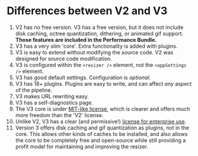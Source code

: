
# Differences between V2 and V3


1. V2 has no free version. V3 has a free version, but it does not include disk caching, octree quantization, dithering, or animated gif support. **Those features are included in the Performance Bundle.**
2. V3 has a very slim 'core'. Extra functionality is added with plugins.
2. V3 is easy to extend without modifying the source code. V2 was designed for source code modification.
3. V3 is configured within the `<resizer />` element, not the `<appSettings />` element.
4. V3 has good default settings. Configuration is *optional*.
4. V3 has 18+ plugins. Plugins are easy to write, and can affect *any* aspect of the pipeline.
5. V3 makes URL rewriting easy.
6. V3 has a self-diagnostics page.
7. The V3 core is under [MIT-like license](/licenses/freedom), which is clearer and offers much more freedom than the 'V2' license.
8. Unlike V2, V3 has a clear (and permissive!) [license for enterprise use](/licenses/enterprise).
9. Version 3 offers disk caching and gif quantization as plugins, not in the core. This allows other kinds of caches to be installed, and also allows the core to be completely free and open-source while still providing a profit model for maintaining and improving the resizer.
